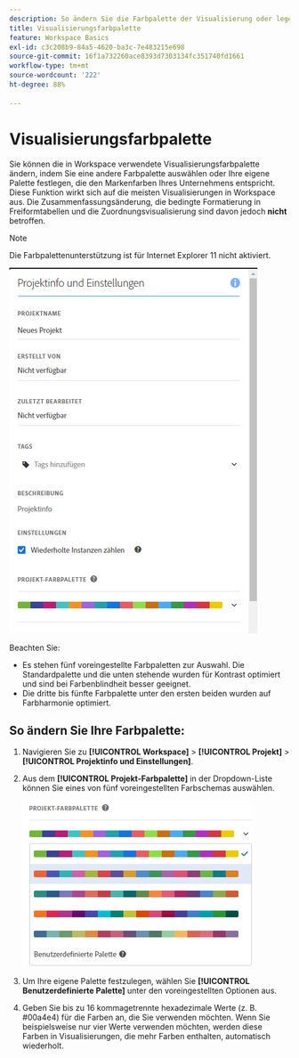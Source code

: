```yaml
---
description: So ändern Sie die Farbpalette der Visualisierung oder legen eine eigene benutzerdefinierte Farbpalette fest.
title: Visualisierungsfarbpalette
feature: Workspace Basics
exl-id: c3c208b9-84a5-4620-ba3c-7e483215e698
source-git-commit: 16f1a732260ace8393d7303134fc351740fd1661
workflow-type: tm+mt
source-wordcount: '222'
ht-degree: 88%

---
```


# Visualisierungsfarbpalette

Sie können die in Workspace verwendete Visualisierungsfarbpalette ändern, indem Sie eine andere Farbpalette auswählen oder Ihre eigene Palette festlegen, die den Markenfarben Ihres Unternehmens entspricht. Diese Funktion wirkt sich auf die meisten Visualisierungen in Workspace aus. Die Zusammenfassungsänderung, die bedingte Formatierung in Freiformtabellen und die Zuordnungsvisualisierung sind davon jedoch **nicht** betroffen.

>[!NOTE]
>
>Die Farbpalettenunterstützung ist für Internet Explorer 11 nicht aktiviert.

![Das Fenster Projektinfo und Einstellungen .](assets/color_palettes.png)

Beachten Sie:

* Es stehen fünf voreingestellte Farbpaletten zur Auswahl. Die Standardpalette und die unten stehende wurden für Kontrast optimiert und sind bei Farbenblindheit besser geeignet.
* Die dritte bis fünfte Farbpalette unter den ersten beiden wurden auf Farbharmonie optimiert.

## So ändern Sie Ihre Farbpalette:

1. Navigieren Sie zu **[!UICONTROL Workspace]** > **[!UICONTROL Projekt]** > **[!UICONTROL Projektinfo und Einstellungen]**.
1. Aus dem **[!UICONTROL Projekt-Farbpalette]** in der Dropdown-Liste können Sie eines von fünf voreingestellten Farbschemas auswählen.

   ![Die fünf voreingestellten Farbschemata.](assets/custom_palette.png)

1. Um Ihre eigene Palette festzulegen, wählen Sie **[!UICONTROL Benutzerdefinierte Palette]** unter den voreingestellten Optionen aus.
1. Geben Sie bis zu 16 kommagetrennte hexadezimale Werte (z. B. #00a4e4) für die Farben an, die Sie verwenden möchten. Wenn Sie beispielsweise nur vier Werte verwenden möchten, werden diese Farben in Visualisierungen, die mehr Farben enthalten, automatisch wiederholt.
